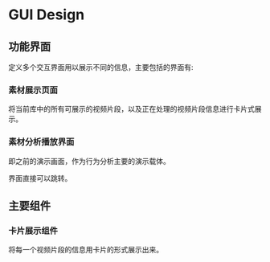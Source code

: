 # GUI Design

## 功能界面

定义多个交互界面用以展示不同的信息，主要包括的界面有: 

### 素材展示页面

将当前库中的所有可展示的视频片段，以及正在处理的视频片段信息进行卡片式展示。

### 素材分析播放界面

即之前的演示画面，作为行为分析主要的演示载体。

界面直接可以跳转。

## 主要组件

### 卡片展示组件

将每一个视频片段的信息用卡片的形式展示出来。
